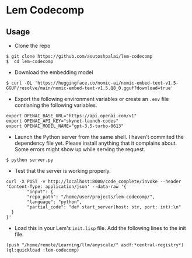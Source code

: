 # Lem Codecomp


## Usage

- Clone the repo
```
$ git clone https://github.com/asutoshpalai/lem-codecomp
$  cd lem-codecomp
```

- Download the embedding model
```
$ curl -OL 'https://huggingface.co/nomic-ai/nomic-embed-text-v1.5-GGUF/resolve/main/nomic-embed-text-v1.5.Q8_0.gguf?download=true'
```

- Export the following environment variables or create an `.env` file contianing
the following variables.

```
export OPENAI_BASE_URL="https://api.openai.com/v1"
export OPENAI_API_KEY="skynet-launch-codes"
export OPENAI_MODEL_NAME="gpt-3.5-turbo-0613"
```

- Launch the Python server from the same shell. I haven't commited the dependency
file yet. Please install anything that it complains about. Some errors might show
up while serving the request.

```
$ python server.py
```

- Test that the server is working properly.
```
curl -X POST -v http://localhost:8000/code_complete/invoke --header 'Content-Type: application/json' --data-raw '{
        "input": {
        "repo_path": "/home/user/projects/lem-codecomp/",
        "language": "python",
        "partial_code": "def start_server(host: str, port: int):\n"
  }
}'
```

- Load this in your Lem's `init.lisp` file. Add the following lines to the init file.
```
(push "/home/remote/Learning/llm/anyscale/" asdf:*central-registry*)
(ql:quickload :lem-codecomp)
```